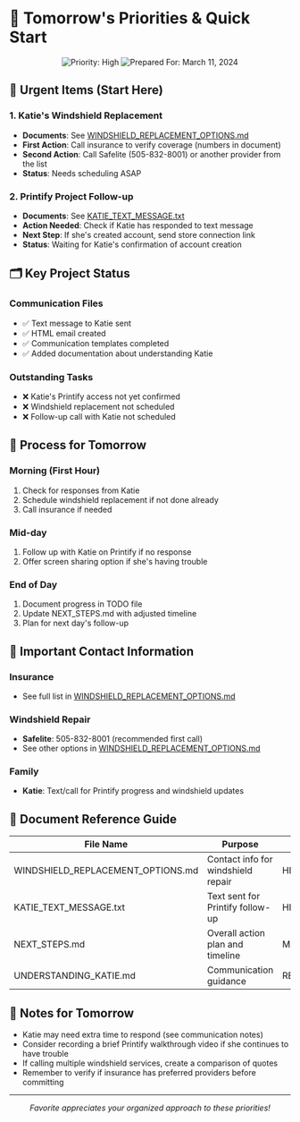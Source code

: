# 🌅 Tomorrow's Priorities & Quick Start

<div align="center">
  <img src="https://img.shields.io/badge/Priority-High-red" alt="Priority: High">
  <img src="https://img.shields.io/badge/Prepared_For-March_11_2024-blue" alt="Prepared For: March 11, 2024">
</div>

## 🚨 Urgent Items (Start Here)

### 1. Katie's Windshield Replacement
- **Documents**: See [WINDSHIELD_REPLACEMENT_OPTIONS.md](WINDSHIELD_REPLACEMENT_OPTIONS.md)
- **First Action**: Call insurance to verify coverage (numbers in document)
- **Second Action**: Call Safelite (505-832-8001) or another provider from the list
- **Status**: Needs scheduling ASAP

### 2. Printify Project Follow-up
- **Documents**: See [KATIE_TEXT_MESSAGE.txt](KATIE_TEXT_MESSAGE.txt)
- **Action Needed**: Check if Katie has responded to text message
- **Next Step**: If she's created account, send store connection link
- **Status**: Waiting for Katie's confirmation of account creation

## 🗂️ Key Project Status

### Communication Files
- ✅ Text message to Katie sent
- ✅ HTML email created
- ✅ Communication templates completed
- ✅ Added documentation about understanding Katie

### Outstanding Tasks
- ❌ Katie's Printify access not yet confirmed
- ❌ Windshield replacement not scheduled
- ❌ Follow-up call with Katie not scheduled

## 🔄 Process for Tomorrow

### Morning (First Hour)
1. Check for responses from Katie
2. Schedule windshield replacement if not done already
3. Call insurance if needed

### Mid-day
1. Follow up with Katie on Printify if no response
2. Offer screen sharing option if she's having trouble

### End of Day
1. Document progress in TODO file
2. Update NEXT_STEPS.md with adjusted timeline
3. Plan for next day's follow-up

## 📱 Important Contact Information

### Insurance
- See full list in [WINDSHIELD_REPLACEMENT_OPTIONS.md](WINDSHIELD_REPLACEMENT_OPTIONS.md)

### Windshield Repair
- **Safelite**: 505-832-8001 (recommended first call)
- See other options in [WINDSHIELD_REPLACEMENT_OPTIONS.md](WINDSHIELD_REPLACEMENT_OPTIONS.md)

### Family
- **Katie**: Text/call for Printify progress and windshield updates

## 📄 Document Reference Guide

| File Name | Purpose | Priority |
|-----------|---------|----------|
| WINDSHIELD_REPLACEMENT_OPTIONS.md | Contact info for windshield repair | HIGH |
| KATIE_TEXT_MESSAGE.txt | Text sent for Printify follow-up | HIGH |
| NEXT_STEPS.md | Overall action plan and timeline | MEDIUM |
| UNDERSTANDING_KATIE.md | Communication guidance | REFERENCE |

## 📝 Notes for Tomorrow

- Katie may need extra time to respond (see communication notes)
- Consider recording a brief Printify walkthrough video if she continues to have trouble
- If calling multiple windshield services, create a comparison of quotes
- Remember to verify if insurance has preferred providers before committing

---

<div align="center">
  <p><i>Favorite appreciates your organized approach to these priorities!</i></p>
</div> 